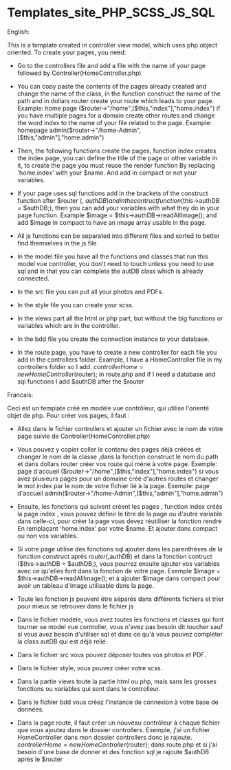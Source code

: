 # Templates_site_PHP_SCSS_JS_SQL
English:

This is a template created in controller view model, which uses php object oriented.
To create your pages, you need:

- Go to the controllers file and add a file with the name of your page followed by Controller(HomeController.php)

- You can copy paste the contents of the pages already created and change the name of the class, in the function construct the name of the path and in dollars router create your route which leads to your page.
Example: home page ($router->"/home",[$this,"index"],"home.index")
if you have multiple pages for a domain create other routes and change the word index to the name of your file related to the page.
Example: homepage admin($router->"/home-Admin",[$this,"admin"],"home.admin")

- Then, the following functions create the pages, function index creates the index page, you can define the title of the page or other variable in it, to create the page you must reuse the render function
By replacing 'home.index' with your $name.
And add in compact or not your variables.

- If your page uses sql functions add in the brackets of the construct function after $router (, $authDB)
and in the contruct function ($this->authDB = $authDB;), then you can add your variables with what they do in your page function.
Example $image = $this->authDB->readAllImage();
and add $image in compact to have an image array usable in the page.

- All js functions can be separated into different files and sorted to better find themselves in the js file

- In the model file you have all the functions and classes that run this model vue controller, you don't need to touch unless you need to use sql and in that you can complete the autDB class which is already connected.

- In the src file you can put all your photos and PDFs.

- In the style file you can create your scss.

- In the views part all the html or php part, but without the big functions or variables which are in the controller.

- In the bdd file you create the connection instance to your database.

- In the route page, you have to create a new controller for each file you add in the controllers folder.
Example, I have a HomeController file in my controllers folder so I add.
$controllerHome = new HomeController($router);
in route.php and if I need a database and sql functions I add $authDB after the $router

Francais:

Ceci est un template créé en modèle vue contrôleur, qui utilise l'orienté objet de php.
Pour créer vos pages, il faut :

- Allez dans le fichier controllers et ajouter un fichier avec le nom de votre page suivie de Controller(HomeController.php)

- Vous pouvez y copier coller le contenu des pages déjà créées et changer le nom de la classe ,dans la fonction construct le nom du path et dans dollars router créer vos route qui mène à votre page.
Exemple: page d'accueil ($router->"/home",[$this,"index"],"home.index")
si vous avez plusieurs pages pour un domaine créé d'autres routes et changer le mot index par le nom de votre fichier lié à la page.
Exemple: page d'accueil admin($router->"/home-Admin",[$this,"admin"],"home.admin")

- Ensuite, les fonctions qui suivent créent les pages , function index créés la page index , vous pouvez définir le titre de la page ou d'autre variable dans celle-ci, pour créer la page vous devez réutiliser la fonction rendre
En remplaçant 'home.index' par votre $name.
Et ajouter dans compact ou non vos variables.

- Si votre page utilise des fonctions sql ajouter dans les parenthèses de la fonction construct après $router (,$authDB)
et dans la fonction contruct ($this->authDB = $authDB;), vous pourrez ensuite ajouter vos variables avec ce qu'elles font dans la fonction de votre page.
Exemple $image = $this->authDB->readAllImage();
et à ajouter $image dans compact pour avoir un tableau d'image utilisable dans la page.

- Toute les fonction js peuvent être séparés dans différents fichiers et trier pour mieux se retrouver dans le fichier js

- Dans le fichier modèle, vous avez toutes les fonctions et classes qui font tourner se model vue controller, vous n'avez pas besoin dit toucher sauf si vous avez besoin d'utiliser sql et dans ce qu'à vous pouvez compléter la class autDB qui est déjà relié.

- Dans le fichier src vous pouvez déposer toutes vos photos et PDF.

- Dans le fichier style, vous pouvez créer votre scss.

- Dans la partie views toute la partie html ou php, mais sans les grosses fonctions ou variables qui sont dans le controlleur.

- Dans le fichier bdd vous créez l'instance de connexion à votre base de données.

- Dans la page route, il faut créer un nouveau contrôleur à chaque fichier que vous ajoutez dans le dossier controllers.
Exemple, j'ai un fichier HomeController dans mon dossier controllers donc je rajoute.
$controllerHome = new HomeController($router);
dans route.php et si j'ai besoin d'une base de donner et des fonction sql je rajoute $authDB après le $router
